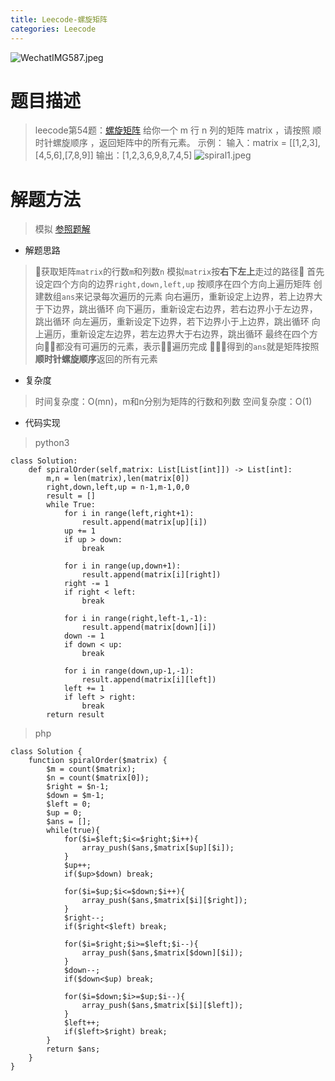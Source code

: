 ```yaml
---
title: Leecode-螺旋矩阵
categories: Leecode
---
```


![WechatIMG587.jpeg](https://upload-images.jianshu.io/upload_images/15325592-c3fb4e257d3c9eba.jpeg?imageMogr2/auto-orient/strip%7CimageView2/2/w/1240)
<!-- more -->

#  题目描述

> leecode第54题：[螺旋矩阵](https://leetcode-cn.com/problems/spiral-matrix/)
给你一个 m 行 n 列的矩阵 matrix ，请按照 顺时针螺旋顺序 ，返回矩阵中的所有元素。
示例：
输入：matrix = [[1,2,3],[4,5,6],[7,8,9]]
输出：[1,2,3,6,9,8,7,4,5]
![spiral1.jpeg](https://upload-images.jianshu.io/upload_images/15325592-fa8349a8db02ffd6.jpeg?imageMogr2/auto-orient/strip%7CimageView2/2/w/1240)
<!-- more -->

#  解题方法

> 模拟
[参照题解](https://leetcode-cn.com/problems/spiral-matrix/solution/cxiang-xi-ti-jie-by-youlookdeliciousc-3/)

- 解题思路

> 获取矩阵`matrix`的行数`m`和列数`n`
模拟`matrix`按**右下左上**走过的路径
首先设定四个方向的边界`right,down,left,up`
按顺序在四个方向上遍历矩阵
创建数组`ans`来记录每次遍历的元素
向右遍历，重新设定上边界，若上边界大于下边界，跳出循环
向下遍历，重新设定右边界，若右边界小于左边界，跳出循环
向左遍历，重新设定下边界，若下边界小于上边界，跳出循环
向上遍历，重新设定左边界，若左边界大于右边界，跳出循环
最终在四个方向都没有可遍历的元素，表示遍历完成
得到的`ans`就是矩阵按照**顺时针螺旋顺序**返回的所有元素

- 复杂度

> 时间复杂度：O(mn)，m和n分别为矩阵的行数和列数
空间复杂度：O(1)

- 代码实现

> python3

```
class Solution:
    def spiralOrder(self,matrix: List[List[int]]) -> List[int]:
        m,n = len(matrix),len(matrix[0])
        right,down,left,up = n-1,m-1,0,0
        result = []
        while True:
            for i in range(left,right+1):
                result.append(matrix[up][i])
            up += 1
            if up > down:
                break

            for i in range(up,down+1):  
                result.append(matrix[i][right])
            right -= 1 
            if right < left:
                break

            for i in range(right,left-1,-1):
                result.append(matrix[down][i])
            down -= 1
            if down < up:
                break

            for i in range(down,up-1,-1):
                result.append(matrix[i][left])
            left += 1
            if left > right:
                break
        return result
```

> php

```
class Solution {
    function spiralOrder($matrix) {
        $m = count($matrix);
        $n = count($matrix[0]);
        $right = $n-1; 
        $down = $m-1;
        $left = 0;
        $up = 0;
        $ans = [];
        while(true){
            for($i=$left;$i<=$right;$i++){
                array_push($ans,$matrix[$up][$i]);
            }
            $up++;
            if($up>$down) break;

            for($i=$up;$i<=$down;$i++){
                array_push($ans,$matrix[$i][$right]);
            }
            $right--;
            if($right<$left) break;

            for($i=$right;$i>=$left;$i--){
                array_push($ans,$matrix[$down][$i]);
            }
            $down--;
            if($down<$up) break;

            for($i=$down;$i>=$up;$i--){
                array_push($ans,$matrix[$i][$left]);
            }
            $left++;
            if($left>$right) break;
        }
        return $ans;
    }
}
```


